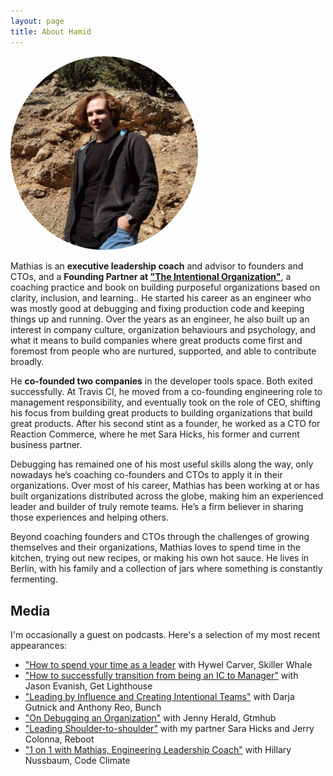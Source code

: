 ```yaml
---
layout: page
title: About Hamid
---
```

<img src="https://raw.githubusercontent.com/HamidrezaSK/HamidrezaSK.github.io/master/images/avatar.jpg" class="align-right" style="border-radius: 50%;" width="300" alt="">

Mathias is an **executive leadership coach** and advisor to founders and CTOs, and a **Founding Partner at ["The Intentional Organization"](https://intentionalorganization.com)**, a coaching practice and book on building purposeful organizations based on clarity, inclusion, and learning.. He started his career as an engineer who was mostly good at debugging and fixing production code and keeping things up and running. Over the years as an engineer, he also built up an interest in company culture, organization behaviours and psychology, and what it means to build companies where great products come first and foremost from people who are nurtured, supported, and able to contribute broadly.

He **co-founded two companies** in the developer tools space. Both exited successfully. At Travis CI, he moved from a co-founding engineering role to management responsibility, and eventually took on the role of CEO, shifting his focus from building great products to building organizations that build great products. After his second stint as a founder, he worked as a CTO for Reaction Commerce, where he met Sara Hicks, his former and current business partner.

Debugging has remained one of his most useful skills along the way, only nowadays he’s coaching co-founders and CTOs to apply it in their organizations. Over most of his career, Mathias has been working at or has built organizations distributed across the globe, making him an experienced leader and builder of truly remote teams. He’s a firm believer in sharing those experiences and helping others.

Beyond coaching founders and CTOs through the challenges of growing themselves and their organizations, Mathias loves to spend time in the kitchen, trying out new recipes, or making his own hot sauce. He lives in Berlin, with his family and a collection of jars where something is constantly fermenting.

## Media

I'm occasionally a guest on podcasts. Here's a selection of my most recent appearances:

* ["How to spend your time as a leader](https://skillerwhale.podbean.com/e/ep-22-how-to-spend-your-time-as-a-leader-feat-mathias-meyer-executive-cto-coach-and-founding-partner-at-the-intentional-organisation/) with Hywel Carver, Skiller Whale
* ["How to successfully transition from being an IC to Manager"](https://share.transistor.fm/s/df92e597) with Jason Evanish, Get Lighthouse
* ["Leading by Influence and Creating Intentional Teams"](https://open.spotify.com/episode/1QEVaaROBhv51Nlmy2lexd?si=22acba6fea68491d) with Darja Gutnick and Anthony Reo, Bunch
* ["On Debugging an Organization"](https://www.stitcher.com/show/dreams-with-deadlines/episode/on-debugging-an-organization-78146891) with Jenny Herald, Gtmhub
* ["Leading Shoulder-to-shoulder"](https://www.reboot.io/episode/108-leading-shoulder-to-shoulder-with-sara-hicks-and-mathias-meyer/) with my partner Sara Hicks and Jerry Colonna, Reboot
* ["1 on 1 with Mathias, Engineering Leadership Coach"](https://codeclimate.com/blog/1-on-1-with-mathias-meyer-engineering-coach) with Hillary Nussbaum, Code Climate

